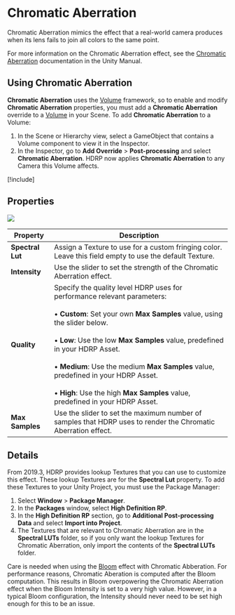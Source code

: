 # Chromatic Aberration

Chromatic Aberration mimics the effect that a real-world camera produces when its lens fails to join all colors to the same point.

For more information on the Chromatic Aberration effect, see the [Chromatic Aberration](https://docs.unity3d.com/Manual/PostProcessing-ChromaticAberration.html) documentation in the Unity Manual.

## Using Chromatic Aberration

**Chromatic Aberration** uses the [Volume](Volumes.md) framework, so to enable and modify **Chromatic Aberration** properties, you must add a **Chromatic Aberration** override to a [Volume](Volumes.md) in your Scene. To add **Chromatic Aberration** to a Volume:

1. In the Scene or Hierarchy view, select a GameObject that contains a Volume component to view it in the Inspector.
2. In the Inspector, go to **Add Override** > **Post-processing** and select **Chromatic Aberration**. HDRP now applies **Chromatic Aberration** to any Camera this Volume affects.

[!include[](snippets/volume-override-api.md)]

## Properties

![](Images/Post-processingChromaticAberration1.png)

| **Property**     | **Description**                                              |
| ---------------- | ------------------------------------------------------------ |
| **Spectral Lut** | Assign a Texture to use for a custom fringing color. Leave this field empty to use the default Texture. |
| **Intensity**    | Use the slider to set the strength of the Chromatic Aberration effect. |
| **Quality**    | Specify the quality level HDRP uses for performance relevant parameters: <br/><br/>&#8226; **Custom**: Set your own **Max Samples** value, using the slider below.<br/><br/>&#8226; **Low**: Use the low **Max Samples** value, predefined in your HDRP Asset.<br/><br/>&#8226; **Medium**: Use the medium **Max Samples** value, predefined in your HDRP Asset.<br/><br/>&#8226; **High**: Use the high **Max Samples** value, predefined in your HDRP Asset.|
| **Max Samples**  | Use the slider to set the maximum number of samples that HDRP uses to render the Chromatic Aberration effect. |

## Details

From 2019.3, HDRP provides lookup Textures that you can use to customize this effect. These lookup Textures are for the **Spectral Lut** property. To add these Textures to your Unity Project, you must use the Package Manager:

1. Select **Window** > **Package Manager**.
2. In the **Packages** window, select **High Definition RP**.
3. In the **High Definition RP** section, go to **Additional Post-processing Data** and select **Import into Project**.
4. The Textures that are relevant to Chromatic Aberration are in the **Spectral LUTs** folder,  so if you only want the lookup Textures for Chromatic Aberration, only import the contents of the **Spectral LUTs** folder.

Care is needed when using the [Bloom](Post-Processing-Bloom.md) effect with Chromatic Abberation. For performance reasons, Chromatic Aberation is computed after the Bloom computation. This results in Bloom overpowering the Chromatic Aberration effect when the Bloom Intensity is set to a very high value. However, in a typical Bloom configuration, the Intensity should never need to be set high enough for this to be an issue.
